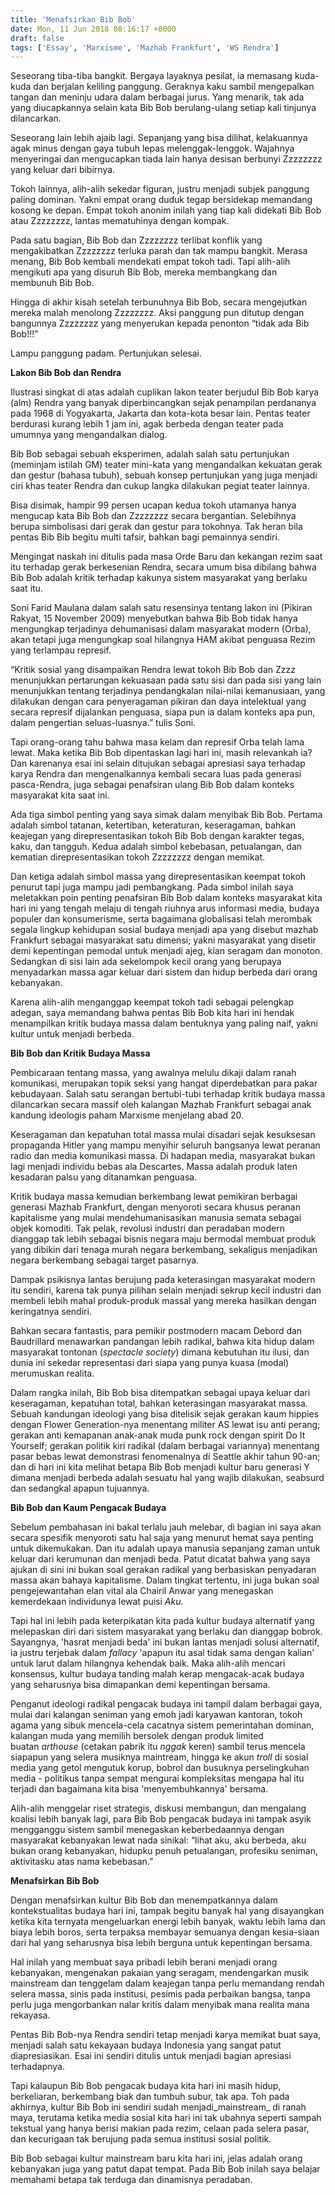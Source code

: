 ```yaml
---
title: 'Menafsirkan Bib Bob'
date: Mon, 11 Jun 2018 08:16:17 +0000
draft: false
tags: ['Essay', 'Marxisme', 'Mazhab Frankfurt', 'WS Rendra']
---
```


Seseorang tiba-tiba bangkit. Bergaya layaknya pesilat, ia memasang kuda-kuda dan berjalan keliling panggung. Geraknya kaku sambil mengepalkan tangan dan meninju udara dalam berbagai jurus. Yang menarik, tak ada yang diucapkannya selain kata Bib Bob berulang-ulang setiap kali tinjunya dilancarkan.

Seseorang lain lebih ajaib lagi. Sepanjang yang bisa dilihat, kelakuannya agak minus dengan gaya tubuh lepas melenggak-lenggok. Wajahnya menyeringai dan mengucapkan tiada lain hanya desisan berbunyi Zzzzzzzz yang keluar dari bibirnya.

Tokoh lainnya, alih-alih sekedar figuran, justru menjadi subjek panggung paling dominan. Yakni empat orang duduk tegap bersidekap memandang kosong ke depan. Empat tokoh anonim inilah yang tiap kali didekati Bib Bob atau Zzzzzzzz, lantas mematuhinya dengan kompak.

Pada satu bagian, Bib Bob dan Zzzzzzzz terlibat konflik yang mengakibatkan Zzzzzzzz terluka parah dan tak mampu bangkit. Merasa menang, Bib Bob kembali mendekati empat tokoh tadi. Tapi alih-alih mengikuti apa yang disuruh Bib Bob, mereka membangkang dan membunuh Bib Bob.

Hingga di akhir kisah setelah terbunuhnya Bib Bob, secara mengejutkan mereka malah menolong Zzzzzzzz. Aksi panggung pun ditutup dengan bangunnya Zzzzzzzz yang menyerukan kepada penonton “tidak ada Bib Bob!!!”

Lampu panggung padam. Pertunjukan selesai.

**Lakon Bib Bob dan Rendra**

Ilustrasi singkat di atas adalah cuplikan lakon teater berjudul Bib Bob karya (alm) Rendra yang banyak diperbincangkan sejak penampilan perdananya pada 1968 di Yogyakarta, Jakarta dan kota-kota besar lain. Pentas teater berdurasi kurang lebih 1 jam ini, agak berbeda dengan teater pada umumnya yang mengandalkan dialog.

Bib Bob sebagai sebuah eksperimen, adalah salah satu pertunjukan (meminjam istilah GM) teater mini-kata yang mengandalkan kekuatan gerak dan gestur (bahasa tubuh), sebuah konsep pertunjukan yang juga menjadi ciri khas teater Rendra dan cukup langka dilakukan pegiat teater lainnya.

Bisa disimak, hampir 99 persen ucapan kedua tokoh utamanya hanya mengucap kata Bib Bob dan Zzzzzzzz secara bergantian. Selebihnya berupa simbolisasi dari gerak dan gestur para tokohnya. Tak heran bila pentas Bib Bib begitu multi tafsir, bahkan bagi pemainnya sendiri.

Mengingat naskah ini ditulis pada masa Orde Baru dan kekangan rezim saat itu terhadap gerak berkesenian Rendra, secara umum bisa dibilang bahwa Bib Bob adalah kritik terhadap kakunya sistem masyarakat yang berlaku saat itu.

Soni Farid Maulana dalam salah satu resensinya tentang lakon ini (Pikiran Rakyat, 15 November 2009) menyebutkan bahwa Bib Bob tidak hanya mengungkap terjadinya dehumanisasi dalam masyarakat modern (Orba), akan tetapi juga mengungkap soal hilangnya HAM akibat penguasa Rezim yang terlampau represif.

“Kritik sosial yang disampaikan Rendra lewat tokoh Bib Bob dan Zzzz menunjukkan pertarungan kekuasaan pada satu sisi dan pada sisi yang lain menunjukkan tentang terjadinya pendangkalan nilai-nilai kemanusiaan, yang dilakukan dengan cara penyeragaman pikiran dan daya intelektual yang secara represif dijalankan penguasa, siapa pun ia dalam konteks apa pun, dalam pengertian seluas-luasnya.” tulis Soni.

Tapi orang-orang tahu bahwa masa kelam dan represif Orba telah lama lewat. Maka ketika Bib Bob dipentaskan lagi hari ini, masih relevankah ia? Dan karenanya esai ini selain ditujukan sebagai apresiasi saya terhadap karya Rendra dan mengenalkannya kembali secara luas pada generasi pasca-Rendra, juga sebagai penafsiran ulang Bib Bob dalam konteks masyarakat kita saat ini.

Ada tiga simbol penting yang saya simak dalam menyibak Bib Bob. Pertama adalah simbol tatanan, ketertiban, keteraturan, keseragaman, bahkan keajegan yang direpresentasikan tokoh Bib Bob dengan karakter tegas, kaku, dan tangguh. Kedua adalah simbol kebebasan, petualangan, dan kematian direpresentasikan tokoh Zzzzzzzz dengan memikat.

Dan ketiga adalah simbol massa yang direpresentasikan keempat tokoh penurut tapi juga mampu jadi pembangkang. Pada simbol inilah saya meletakkan poin penting penafsiran Bib Bob dalam konteks masyarakat kita hari ini yang tengah melaju di tengah riuhnya arus informasi media, budaya populer dan konsumerisme, serta bagaimana globalisasi telah merombak segala lingkup kehidupan sosial budaya menjadi apa yang disebut mazhab Frankfurt sebagai masyarakat satu dimensi; yakni masyarakat yang disetir demi kepentingan pemodal untuk menjadi ajeg, kian seragam dan monoton. Sedangkan di sisi lain ada sekelompok kecil orang yang berupaya menyadarkan massa agar keluar dari sistem dan hidup berbeda dari orang kebanyakan.

Karena alih-alih menganggap keempat tokoh tadi sebagai pelengkap adegan, saya memandang bahwa pentas Bib Bob kita hari ini hendak menampilkan kritik budaya massa dalam bentuknya yang paling naif, yakni kultur untuk menjadi berbeda.

**Bib Bob dan Kritik Budaya Massa**

Pembicaraan tentang massa, yang awalnya melulu dikaji dalam ranah komunikasi, merupakan topik seksi yang hangat diperdebatkan para pakar kebudayaan. Salah satu serangan bertubi-tubi terhadap kritik budaya massa dilancarkan secara massif oleh kalangan Mazhab Frankfurt sebagai anak kandung ideologis paham Marxisme menjelang abad 20.

Keseragaman dan kepatuhan total massa mulai disadari sejak kesuksesan propaganda Hitler yang mampu menyihir seluruh bangsanya lewat peranan radio dan media komunikasi massa. Di hadapan media, masyarakat bukan lagi menjadi individu bebas ala Descartes. Massa adalah produk laten kesadaran palsu yang ditanamkan penguasa.

Kritik budaya massa kemudian berkembang lewat pemikiran berbagai generasi Mazhab Frankfurt, dengan menyoroti secara khusus peranan kapitalisme yang mulai mendehumanisasikan manusia semata sebagai objek komoditi. Tak pelak, revolusi industri dan peradaban modern dianggap tak lebih sebagai bisnis negara maju bermodal membuat produk yang dibikin dari tenaga murah negara berkembang, sekaligus menjadikan negara berkembang sebagai target pasarnya.

Dampak psikisnya lantas berujung pada keterasingan masyarakat modern itu sendiri, karena tak punya pilihan selain menjadi sekrup kecil industri dan membeli lebih mahal produk-produk massal yang mereka hasilkan dengan keringatnya sendiri.

Bahkan secara fantastis, para pemikir postmodern macam Debord dan Baudrillard menawarkan pandangan lebih radikal, bahwa kita hidup dalam masyarakat tontonan (_spectacle society_) dimana kebutuhan itu ilusi, dan dunia ini sekedar representasi dari siapa yang punya kuasa (modal) merumuskan realita.

Dalam rangka inilah, Bib Bob bisa ditempatkan sebagai upaya keluar dari keseragaman, kepatuhan total, bahkan keterasingan masyarakat massa. Sebuah kandungan ideologi yang bisa ditelisik sejak gerakan kaum hippies dengan Flower Generation-nya menentang militer AS lewat isu anti perang; gerakan anti kemapanan anak-anak muda punk rock dengan spirit Do It Yourself; gerakan politik kiri radikal (dalam berbagai variannya) menentang pasar bebas lewat demonstrasi fenomenalnya di Seattle akhir tahun 90-an; dan di hari ini kita melihat betapa Bib Bob menjadi kultur baru generasi Y dimana menjadi berbeda adalah sesuatu hal yang wajib dilakukan, seabsurd dan sedangkal apapun tujuannya.

**Bib Bob dan Kaum Pengacak Budaya**

Sebelum pembahasan ini bakal terlalu jauh melebar, di bagian ini saya akan secara spesifik menyoroti satu hal saja yang menurut hemat saya penting untuk dikemukakan. Dan itu adalah upaya manusia sepanjang zaman untuk keluar dari kerumunan dan menjadi beda. Patut dicatat bahwa yang saya ajukan di sini ini bukan soal gerakan radikal yang berbasiskan penyadaran massa akan bahaya kapitalisme. Dalam tingkat tertentu, ini juga bukan soal pengejewantahan elan vital ala Chairil Anwar yang menegaskan kemerdekaan individunya lewat puisi _Aku_.

Tapi hal ini lebih pada keterpikatan kita pada kultur budaya alternatif yang melepaskan diri dari sistem masyarakat yang berlaku dan dianggap bobrok. Sayangnya, 'hasrat menjadi beda' ini bukan lantas menjadi solusi alternatif, ia justru terjebak dalam _fallacy_ 'apapun itu asal tidak sama dengan kalian' untuk larut dalam hilangnya kehendak baik. Maka alih-alih mencari konsensus, kultur budaya tanding malah kerap mengacak-acak budaya yang seharusnya bisa dimapankan demi kepentingan bersama.

Penganut ideologi radikal pengacak budaya ini tampil dalam berbagai gaya, mulai dari kalangan seniman yang emoh jadi karyawan kantoran, tokoh agama yang sibuk mencela-cela cacatnya sistem pemerintahan dominan, kalangan muda yang memilih bersolek dengan produk limited buatan _arthouse_ (cetakan pabrik itu _nggak_ keren) sambil terus mencela siapapun yang selera musiknya maintream, hingga ke akun _troll_ di sosial media yang getol mengutuk korup, bobrol dan busuknya perselingkuhan media - politikus tanpa sempat mengurai kompleksitas mengapa hal itu terjadi dan bagaimana kita bisa 'menyembuhkannya' bersama.

Alih-alih menggelar riset strategis, diskusi membangun, dan mengalang koalisi lebih banyak lagi, para Bib Bob pengacak budaya ini tampak asyik mengganggu sistem sambil menegaskan keberbedaannya dengan masyarakat kebanyakan lewat nada sinikal: “lihat aku, aku berbeda, aku bukan orang kebanyakan, hidupku penuh petualangan, profesiku seniman, aktivitasku atas nama kebebasan.”

**Menafsirkan Bib Bob**

Dengan menafsirkan kultur Bib Bob dan menempatkannya dalam kontekstualitas budaya hari ini, tampak begitu banyak hal yang disayangkan ketika kita ternyata mengeluarkan energi lebih banyak, waktu lebih lama dan biaya lebih boros, serta terpaksa membayar semuanya dengan kesia-siaan dari hal yang seharusnya bisa lebih berguna untuk kepentingan bersama.

Hal inilah yang membuat saya pribadi lebih berani menjadi orang kebanyakan, mengenakan pakaian yang seragam, mendengarkan musik mainstream dan tenggelam dalam keajegan tanpa perlu memandang rendah selera massa, sinis pada institusi, pesimis pada perbaikan bangsa, tanpa perlu juga mengorbankan nalar kritis dalam menyibak mana realita mana rekayasa.

Pentas Bib Bob-nya Rendra sendiri tetap menjadi karya memikat buat saya, menjadi salah satu kekayaan budaya Indonesia yang sangat patut diapresiasikan. Esai ini sendiri ditulis untuk menjadi bagian apresiasi terhadapnya.

Tapi kalaupun Bib Bob pengacak budaya kita hari ini masih hidup, berkeliaran, berkembang biak dan tumbuh subur, tak apa. Toh pada akhirnya, kultur Bib Bob ini sendiri sudah menjadi_mainstream_ di ranah maya, terutama ketika media sosial kita hari ini tak ubahnya seperti sampah tekstual yang hanya berisi makian pada rezim, celaan pada selera pasar, dan kecurigaan tak berujung pada semua institusi sosial politik.

Bib Bob sebagai kultur mainstream baru kita hari ini, jelas adalah orang kebanyakan juga yang patut dapat tempat. Pada Bib Bob inilah saya belajar memahami betapa tak terduga dan dinamisnya peradaban.